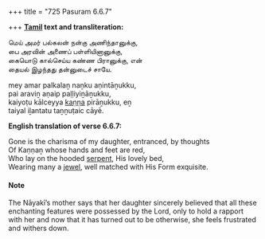 +++
title = "725 Pasuram 6.6.7"

+++
**[Tamil](/definition/tamil#history "show Tamil definitions") text and transliteration:**

மெய் அமர் பல்கலன் நன்கு அணிந்தானுக்கு,  
பை அரவின் அணைப் பள்ளியினானுக்கு,  
கையொடு கால்செய்ய கண்ண பிரானுக்கு, என்  
தையல் இழந்தது தன்னுடைச் சாயே.

mey amar palkalaṉ naṉku aṇintāṉukku,  
pai araviṉ aṇaip paḷḷiyiṉāṉukku,  
kaiyoṭu kālceyya [kaṇṇa](/definition/kanna#history "show kaṇṇa definitions") pirāṉukku, eṉ  
taiyal iḻantatu taṉṉuṭaic cāyē.

**English translation of verse 6.6.7:**

Gone is the charisma of my daughter, entranced, by thoughts  
Of Kaṇṇaṉ whose hands and feet are red,  
Who lay on the hooded [serpent](/definition/serpent#history "show serpent definitions"), His lovely bed,  
Wearing many a [jewel](/definition/jewel#history "show jewel definitions"), well matched with His Form exquisite.

#### Note

The Nāyakī’s mother says that her daughter sincerely believed that all these enchanting features were possessed by the Lord, only to hold a rapport with her and now that it has turned out to be otherwise, she feels frustrated and withers down.


